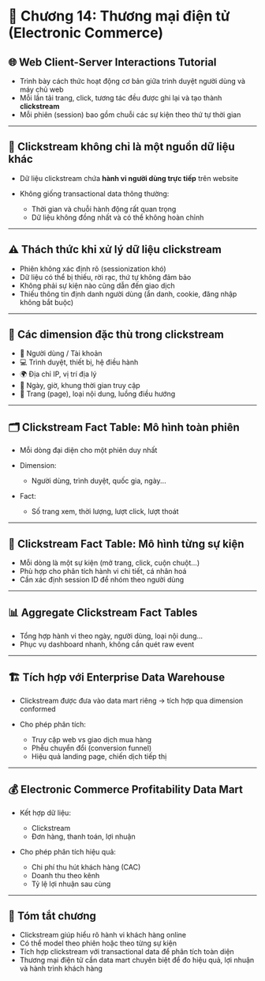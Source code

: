 # 🛒 Chương 14: Thương mại điện tử (Electronic Commerce)

## 🌐 Web Client-Server Interactions Tutorial

* Trình bày cách thức hoạt động cơ bản giữa trình duyệt người dùng và máy chủ web
* Mỗi lần tải trang, click, tương tác đều được ghi lại và tạo thành **clickstream**
* Mỗi phiên (session) bao gồm chuỗi các sự kiện theo thứ tự thời gian

---

## 🚦 Clickstream không chỉ là một nguồn dữ liệu khác

* Dữ liệu clickstream chứa **hành vi người dùng trực tiếp** trên website
* Không giống transactional data thông thường:

  * Thời gian và chuỗi hành động rất quan trọng
  * Dữ liệu không đồng nhất và có thể không hoàn chỉnh

---

## ⚠️ Thách thức khi xử lý dữ liệu clickstream

* Phiên không xác định rõ (sessionization khó)
* Dữ liệu có thể bị thiếu, rời rạc, thứ tự không đảm bảo
* Không phải sự kiện nào cũng dẫn đến giao dịch
* Thiếu thông tin định danh người dùng (ẩn danh, cookie, đăng nhập không bắt buộc)

---

## 🧩 Các dimension đặc thù trong clickstream

* 🧑 Người dùng / Tài khoản
* 💻 Trình duyệt, thiết bị, hệ điều hành
* 🌍 Địa chỉ IP, vị trí địa lý
* 📆 Ngày, giờ, khung thời gian truy cập
* 🧭 Trang (page), loại nội dung, luồng điều hướng

---

## 🗂️ Clickstream Fact Table: Mô hình toàn phiên

* Mỗi dòng đại diện cho một phiên duy nhất
* Dimension:

  * Người dùng, trình duyệt, quốc gia, ngày...
* Fact:

  * Số trang xem, thời lượng, lượt click, lượt thoát

---

## 🧾 Clickstream Fact Table: Mô hình từng sự kiện

* Mỗi dòng là một sự kiện (mở trang, click, cuộn chuột...)
* Phù hợp cho phân tích hành vi chi tiết, cá nhân hoá
* Cần xác định session ID để nhóm theo người dùng

---

## 📊 Aggregate Clickstream Fact Tables

* Tổng hợp hành vi theo ngày, người dùng, loại nội dung...
* Phục vụ dashboard nhanh, không cần quét raw event

---

## 🏗️ Tích hợp với Enterprise Data Warehouse

* Clickstream được đưa vào data mart riêng → tích hợp qua dimension conformed
* Cho phép phân tích:

  * Truy cập web vs giao dịch mua hàng
  * Phễu chuyển đổi (conversion funnel)
  * Hiệu quả landing page, chiến dịch tiếp thị

---

## 💰 Electronic Commerce Profitability Data Mart

* Kết hợp dữ liệu:

  * Clickstream
  * Đơn hàng, thanh toán, lợi nhuận
* Cho phép phân tích hiệu quả:

  * Chi phí thu hút khách hàng (CAC)
  * Doanh thu theo kênh
  * Tỷ lệ lợi nhuận sau cùng

---

## 📌 Tóm tắt chương

* Clickstream giúp hiểu rõ hành vi khách hàng online
* Có thể model theo phiên hoặc theo từng sự kiện
* Tích hợp clickstream với transactional data để phân tích toàn diện
* Thương mại điện tử cần data mart chuyên biệt để đo hiệu quả, lợi nhuận và hành trình khách hàng
